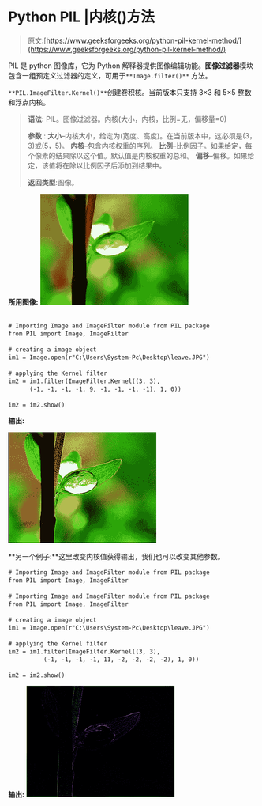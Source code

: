 # Python PIL |内核()方法

> 原文:[https://www.geeksforgeeks.org/python-pil-kernel-method/](https://www.geeksforgeeks.org/python-pil-kernel-method/)

PIL 是 python 图像库，它为 Python 解释器提供图像编辑功能。**图像过滤器**模块包含一组预定义过滤器的定义，可用于`**Image.filter()**` 方法。

`**PIL.ImageFilter.Kernel()**`创建卷积核。当前版本只支持 3×3 和 5×5 整数和浮点内核。

> **语法:** PIL。图像过滤器。内核(大小，内核，比例=无，偏移量=0)
> 
> **参数** :
> **大小**–内核大小，给定为(宽度、高度)。在当前版本中，这必须是(3，3)或(5，5)。
> **内核**–包含内核权重的序列。
> **比例**–比例因子。如果给定，每个像素的结果除以这个值。默认值是内核权重的总和。
> **偏移**–偏移。如果给定，该值将在除以比例因子后添加到结果中。
> 
> **返回类型**:图像。

**所用图像:**
![](img/1a478b4cf3a65761fbec0fa76e1dc2e7.png)

```

# Importing Image and ImageFilter module from PIL package 
from PIL import Image, ImageFilter 

# creating a image object 
im1 = Image.open(r"C:\Users\System-Pc\Desktop\leave.JPG") 

# applying the Kernel filter
im2 = im1.filter(ImageFilter.Kernel((3, 3),
      (-1, -1, -1, -1, 9, -1, -1, -1, -1), 1, 0))

im2 = im2.show()                 
```

**输出:**

![](img/d23400715a063eac0bccbc008e2f9c68.png)

**另一个例子:**这里改变内核值获得输出，我们也可以改变其他参数。

```
# Importing Image and ImageFilter module from PIL package 
from PIL import Image, ImageFilter 

# Importing Image and ImageFilter module from PIL package 
from PIL import Image, ImageFilter 

# creating a image object 
im1 = Image.open(r"C:\Users\System-Pc\Desktop\leave.JPG") 

# applying the Kernel filter
im2 = im1.filter(ImageFilter.Kernel((3, 3),
          (-1, -1, -1, -1, 11, -2, -2, -2, -2), 1, 0))

im2 = im2.show()                 
```

**输出:**
![](img/76222f99cc24b99263b9692dcebaae36.png)